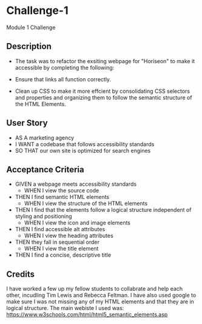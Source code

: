 # Challenge-1
Module 1 Challenge 


## Description

* The task was to refactor the exsiting webpage for "Horiseon" to make it accessible by completing the following: 

* Ensure that links all function correctly. 

* Clean up CSS to make it more effcient by consolidating CSS selectors and properties and organizing them to follow the semantic structure of the HTML Elements. 

## User Story 
* AS A marketing agency
* I WANT a codebase that follows accessibility standards
* SO THAT our own site is optimized for search engines

## Acceptance Criteria 
* GIVEN a webpage meets accessibility standards
   * WHEN I view the source code
* THEN I find semantic HTML elements
   * WHEN I view the structure of the HTML elements
* THEN I find that the elements follow a logical structure independent of styling and positioning
   * WHEN I view the icon and image elements
* THEN I find accessible alt attributes
   * WHEN I view the heading attributes
* THEN they fall in sequential order
   * WHEN I view the title element
* THEN I find a concise, descriptive title

## Credits

I have worked a few up my fellow students to collabrate and help each other, incudling Tim Lewis and Rebecca Feltman. 
I have also used google to make sure I was not missing any of my HTML elements and that they are in logical structure. 
The main webiste I used was: https://www.w3schools.com/html/html5_semantic_elements.asp
